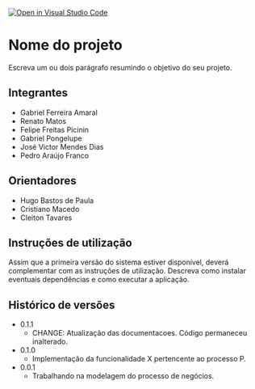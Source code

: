 [![Open in Visual Studio Code](https://classroom.github.com/assets/open-in-vscode-2e0aaae1b6195c2367325f4f02e2d04e9abb55f0b24a779b69b11b9e10269abc.svg)](https://classroom.github.com/online_ide?assignment_repo_id=18264823&assignment_repo_type=AssignmentRepo)
# Nome do projeto

Escreva um ou dois  parágrafo resumindo o objetivo do seu projeto.

## Integrantes

* Gabriel Ferreira Amaral
* Renato Matos 
* Felipe Freitas Picinin
* Gabriel Pongelupe
* José Victor Mendes Dias
* Pedro Araújo Franco

## Orientadores

* Hugo Bastos de Paula
* Cristiano Macedo
* Cleiton Tavares

## Instruções de utilização

Assim que a primeira versão do sistema estiver disponível, deverá complementar com as instruções de utilização. Descreva como instalar eventuais dependências e como executar a aplicação.

## Histórico de versões

* 0.1.1
    * CHANGE: Atualização das documentacoes. Código permaneceu inalterado.
* 0.1.0
    * Implementação da funcionalidade X pertencente ao processo P.
* 0.0.1
    * Trabalhando na modelagem do processo de negócios.

